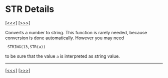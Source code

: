 # STR Details

[\[\<\<\<\]](ug_25.189.md) [\[\>\>\>\]](ug_25.190.md)

Converts a number to string. This function is rarely needed, because
conversion is done automatically. However you may need

``` 
 STRING(13,STR(a))
```

to be sure that the value `a` is interpreted as string value.

-----

[\[\<\<\<\]](ug_25.189.md) [\[\>\>\>\]](ug_25.190.md)
